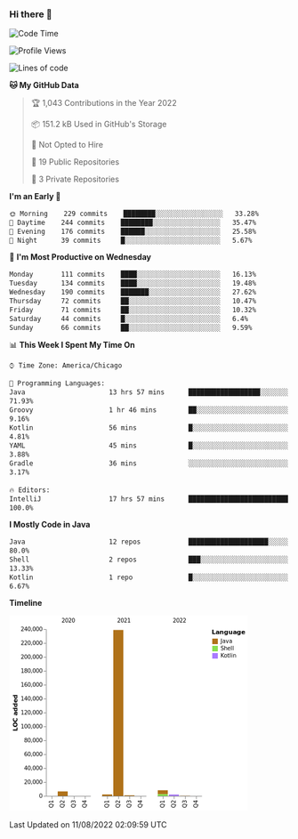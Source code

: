 ### Hi there 👋


<!--START_SECTION:waka-->
![Code Time](http://img.shields.io/badge/Code%20Time-0%20secs-blue)

![Profile Views](http://img.shields.io/badge/Profile%20Views-3-blue)

![Lines of code](https://img.shields.io/badge/From%20Hello%20World%20I%27ve%20Written-259%20Thousand%20lines%20of%20code-blue)

**🐱 My GitHub Data** 

> 🏆 1,043 Contributions in the Year 2022
 > 
> 📦 151.2 kB Used in GitHub's Storage 
 > 
> 🚫 Not Opted to Hire
 > 
> 📜 19 Public Repositories 
 > 
> 🔑 3 Private Repositories  
 > 
**I'm an Early 🐤** 

```text
🌞 Morning    229 commits    ████████░░░░░░░░░░░░░░░░░   33.28% 
🌆 Daytime    244 commits    ████████░░░░░░░░░░░░░░░░░   35.47% 
🌃 Evening    176 commits    ██████░░░░░░░░░░░░░░░░░░░   25.58% 
🌙 Night      39 commits     █░░░░░░░░░░░░░░░░░░░░░░░░   5.67%

```
📅 **I'm Most Productive on Wednesday** 

```text
Monday       111 commits    ████░░░░░░░░░░░░░░░░░░░░░   16.13% 
Tuesday      134 commits    ████░░░░░░░░░░░░░░░░░░░░░   19.48% 
Wednesday    190 commits    ███████░░░░░░░░░░░░░░░░░░   27.62% 
Thursday     72 commits     ██░░░░░░░░░░░░░░░░░░░░░░░   10.47% 
Friday       71 commits     ██░░░░░░░░░░░░░░░░░░░░░░░   10.32% 
Saturday     44 commits     █░░░░░░░░░░░░░░░░░░░░░░░░   6.4% 
Sunday       66 commits     ██░░░░░░░░░░░░░░░░░░░░░░░   9.59%

```


📊 **This Week I Spent My Time On** 

```text
⌚︎ Time Zone: America/Chicago

💬 Programming Languages: 
Java                     13 hrs 57 mins      ██████████████████░░░░░░░   71.93% 
Groovy                   1 hr 46 mins        ██░░░░░░░░░░░░░░░░░░░░░░░   9.16% 
Kotlin                   56 mins             █░░░░░░░░░░░░░░░░░░░░░░░░   4.81% 
YAML                     45 mins             █░░░░░░░░░░░░░░░░░░░░░░░░   3.88% 
Gradle                   36 mins             ░░░░░░░░░░░░░░░░░░░░░░░░░   3.17%

🔥 Editors: 
IntelliJ                 17 hrs 57 mins      █████████████████████████   100.0%

```

**I Mostly Code in Java** 

```text
Java                     12 repos            ████████████████████░░░░░   80.0% 
Shell                    2 repos             ███░░░░░░░░░░░░░░░░░░░░░░   13.33% 
Kotlin                   1 repo              █░░░░░░░░░░░░░░░░░░░░░░░░   6.67%

```


**Timeline**

![Chart not found](https://raw.githubusercontent.com/powercasgamer/powercasgamer/master/charts/bar_graph.png) 


 Last Updated on 11/08/2022 02:09:59 UTC
<!--END_SECTION:waka-->
